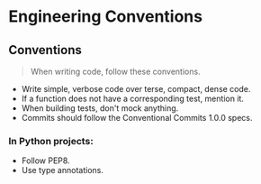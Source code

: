 # Engineering Conventions 

## Conventions 
> When writing code, follow these conventions. 

- Write simple, verbose code over terse, compact, dense code.
- If a function does not have a corresponding test, mention it.
- When building tests, don't mock anything. 
- Commits should follow the Conventional Commits 1.0.0 specs.

### In Python projects:
  - Follow PEP8.
  - Use type annotations.
